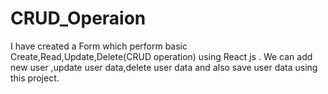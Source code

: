 # CRUD_Operaion
I have created a Form which perform basic Create,Read,Update,Delete(CRUD operation) using React js .
We can add new user ,update user data,delete user data and also save user data using this project.  
